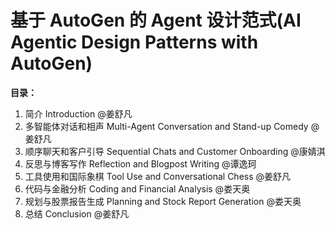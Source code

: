 # 基于 AutoGen 的 Agent 设计范式(AI Agentic Design Patterns with AutoGen)

**目录：**

1. 简介 Introduction @姜舒凡
2. 多智能体对话和相声 Multi-Agent Conversation and Stand-up Comedy @姜舒凡
3. 顺序聊天和客户引导 Sequential Chats and Customer Onboarding @康婧淇
4. 反思与博客写作 Reflection and Blogpost Writing @谭逸珂
5. 工具使用和国际象棋 Tool Use and Conversational Chess @姜舒凡
6. 代码与金融分析 Coding and Financial Analysis @娄天奥
7. 规划与股票报告生成 Planning and Stock Report Generation @娄天奥
8. 总结 Conclusion @姜舒凡
